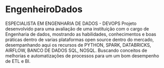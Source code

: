 # EngenheiroDados
ESPECIALISTA EM ENGENHARIA DE DADOS - DEVOPS
Projeto desenvolvido para uma avaliação de uma instituição com o cargo de Engenharia de dados, mostrando as habilidades, conhecimentos e boas práticas dentro de varias plataformas open source dentro do mercado, desempanhando aqui os recursos de PYTHON, SPARK, DATABRICKS, AIRFLOW, BANCO DE DADOS SQL, NOSQL.
Buscando conceitos de melhorias e automatizações de processos para um um bom desempenho de ETL e BI.
